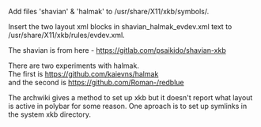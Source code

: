 Add files 'shavian' & 'halmak' to /usr/share/X11/xkb/symbols/.  

Insert the two layout xml blocks in shavian_halmak_evdev.xml text to
/usr/share/X11/xkb/rules/evdev.xml.

The shavian is from here - https://gitlab.com/psaikido/shavian-xkb 

There are two experiments with halmak.  
The first is https://github.com/kaievns/halmak  
and the second is https://github.com/Roman-/redblue

The archwiki gives a method to set up xkb but it doesn't report what layout is
active in  polybar for some reason. One aproach is to set up symlinks in the
system xkb directory.


